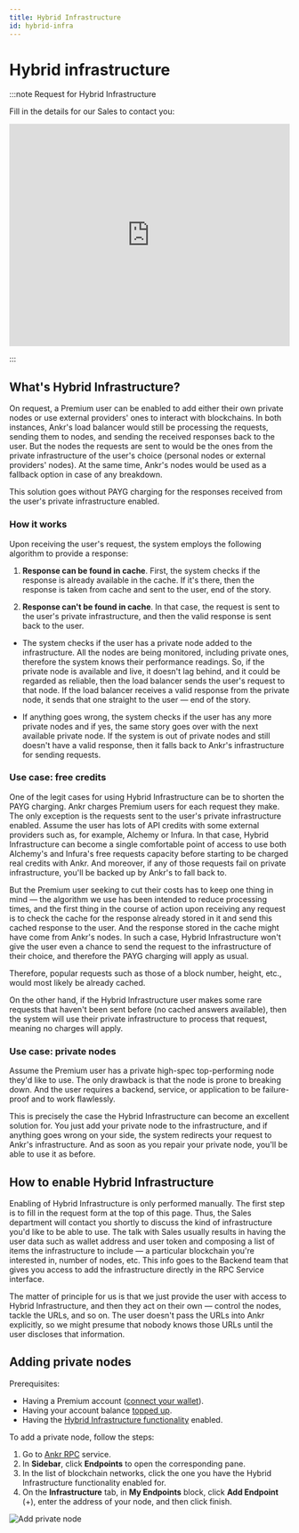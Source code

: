 ```yaml
---
title: Hybrid Infrastructure
id: hybrid-infra
---
```


# Hybrid infrastructure

:::note Request for Hybrid Infrastructure 

Fill in the details for our Sales to contact you:

<iframe 
  width="100%"
  height="400px"
  src="https://4f4a8balgjw.typeform.com/to/cdgNpeZC"
  frameborder="0"
  allowfullscreen>
</iframe>

:::

## What's Hybrid Infrastructure?

On request, a Premium user can be enabled to add either their own private nodes or use external providers' ones to interact with blockchains. In both instances, Ankr's load balancer would still be processing the requests, sending them to nodes, and sending the received responses back to the user. But the nodes the requests are sent to would be the ones from the private infrastructure of the user's choice (personal nodes or external providers' nodes). At the same time, Ankr's nodes would be used as a fallback option in case of any breakdown.

This solution goes without PAYG charging for the responses received from the user's private infrastructure enabled.

### How it works

Upon receiving the user's request, the system employs the following algorithm to provide a response:

  1. **Response can be found in cache**. First, the system checks if the response is already available in the cache. If it's there, then the response is taken from cache and sent to the user, end of the story.

  2. **Response can't be found in cache**. In that case, the request is sent to the user's private infrastructure, and then the valid response is sent back to the user.

  * The system checks if the user has a private node added to the infrastructure. All the nodes are being monitored, including private ones, therefore the system knows their performance readings. So, if the private node is available and live, it doesn't lag behind, and it could be regarded as reliable, then the load balancer sends the user's request to that node. If the load balancer receives a valid response from the private node, it sends that one straight to the user — end of the story.

  * If anything goes wrong, the system checks if the user has any more private nodes and if yes, the same story goes over with the next available private node. If the system is out of private nodes and still doesn't have a valid response, then it falls back to Ankr's infrastructure for sending requests.

### Use case: free credits

One of the legit cases for using Hybrid Infrastructure can be to shorten the PAYG charging. Ankr charges Premium users for each request they make. The only exception is the requests sent to the user's private infrastructure enabled. Assume the user has lots of API сredits with some external providers such as, for example, Alchemy or Infura. In that case, Hybrid Infrastructure can become a single comfortable point of access to use both Alchemy's and Infura's free requests capacity before starting to be charged real credits with Ankr. And moreover, if any of those requests fail on private infrastructure, you'll be backed up by Ankr's to fall back to.

But the Premium user seeking to cut their costs has to keep one thing in mind — the algorithm we use has been intended to reduce processing times, and the first thing in the course of action upon receiving any request is to check the cache for the response already stored in it and send this cached response to the user. And the response stored in the cache might have come from Ankr's nodes. In such a case, Hybrid Infrastructure won't give the user even a chance to send the request to the infrastructure of their choice, and therefore the PAYG charging will apply as usual.

Therefore, popular requests such as those of a block number, height, etc., would most likely be already cached.

On the other hand, if the Hybrid Infrastructure user makes some rare requests that haven't been sent before (no cached answers available), then the system will use their private infrastructure to process that request, meaning no charges will apply.

### Use case: private nodes

Assume the Premium user has a private high-spec top-performing node they'd like to use. The only drawback is that the node is prone to breaking down. And the user requires a backend, service, or application to be failure-proof and to work flawlessly.

This is precisely the case the Hybrid Infrastructure can become an excellent solution for. You just add your private node to the infrastructure, and if anything goes wrong on your side, the system redirects your request to Ankr's infrastructure. And as soon as you repair your private node, you'll be able to use it as before.

## How to enable Hybrid Infrastructure

Enabling of Hybrid Infrastructure is only performed manually. The first step is to fill in the request form at the top of this page. Thus, the Sales department will contact you shortly to discuss the kind of infrastructure you'd like to be able to use. The talk with Sales usually results in having the user data such as wallet address and user token and composing a list of items the infrastructure to include — a particular blockchain you're interested in, number of nodes, etc. This info goes to the Backend team that gives you access to add the infrastructure directly in the RPC Service interface.  

The matter of principle for us is that we just provide the user with access to Hybrid Infrastructure, and then they act on their own — control the nodes, tackle the URLs, and so on. The user doesn't pass the URLs into Ankr explicitly, so we might presume that nobody knows those URLs until the user discloses that information.

## Adding private nodes

Prerequisites:

  * Having a Premium account ([connect your wallet](/build-blockchain/products/v2/ui-interactions/#connect-wallet)).
  * Having your account balance [topped up](/build-blockchain/products/v2/ui-interactions/#top-up).
  * Having the [Hybrid Infrastructure functionality](/build-blockchain/products/v2/hybrid-infra/#how-to-enable-hybrid-infrastructure) enabled.

To add a private node, follow the steps:

  1. Go to [Ankr RPC](https://www.ankr.com/rpc/) service.
  2. In **Sidebar**, click **Endpoints** to open the corresponding pane.
  3. In the list of blockchain networks, click the one you have the Hybrid Infrastructure functionality enabled for.
  4. On the **Infrastructure** tab, in **My Endpoints** block, click **Add Endpoint** (+), enter the address of your node, and then click finish.

![Add private node](@site/static/img/hybrid-add-node.png)
